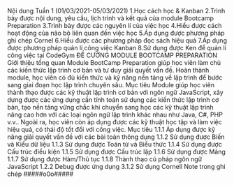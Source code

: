 Nội dung Tuần 1 (01/03/2021-05/03/2021)
1.Học cách học & Kanban
2.Trình bày được nội dung, yêu cầu, lịch trình và kết quả của module Bootcamp Preparation
3.Trình bày được các nguyên lí của việc học
4.Hiểu được cách hoạt động của não bộ liên quan đến việc học
5.Áp dụng được phương pháp ghi chép Cornel
6.Hiểu được các phương pháp đọc sách hiệu quả
7.Áp dụng được phương pháp quản lí công việc Kanban
8.Sử dụng được Ken để quản lí công việc tại CodeGym
ĐỀ CƯƠNG MODULE
BOOTCAMP PREPARATION
Giới thiệu tổng quan Module BootCamp Preparation giúp học viên làm chủ các kiến thức lập trình cơ bản và tư duy giải quyết vấn đề. Hoàn thành module, học viên có đủ kiến thức và kỹ năng nền tảng về lập trình để bước sang giai đoạn học lập trình chuyên sâu.
Mục tiêu Module giúp học viên thành thạo được các kỹ thuật lập trình cơ bản với ngôn ngữ JavaScript, xây dựng được các ứng dụng cần tính toán sử dụng các kiến thức lập trình cơ bản, tạo nền tảng vững chắc khi chuyển sang học các kỹ thuật lập trình nâng cao hơn với các loại ngôn ngữ lập trình khác nhau như Java, C#, PHP v.v.. Ngoài ra, học viên còn áp dụng được các kỹ thuật học tập và làm việc hiệu quả, có thái độ tốt đối với công việc.
Mục tiêu
1.1.1 Áp dụng được kỹ năng giải quyết vấn đề với các bài toán thông dụng
1.1.2 Sử dụng được Biến và Kiểu dữ liệu
1.1.3 Sử dụng được Toán tử và Biểu thức
1.1.4 Sử dụng được Cấu trúc điều kiện
1.1.5 Sử dụng được Cấu trúc lặp
1.1.6 Sử dụng được Mảng
1.1.7 Sử dụng được Hàm/Thủ tục
1.1.8 Thành thạo cú pháp ngôn ngữ JavaScript
1.2.2 Debug được ứng dụng
3.1.2 Sử dụng Cornell Note trong ghi chép
#####o0o#####